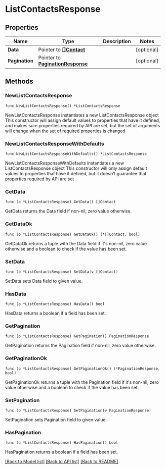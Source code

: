 # ListContactsResponse

## Properties

Name | Type | Description | Notes
------------ | ------------- | ------------- | -------------
**Data** | Pointer to [**[]Contact**](Contact.md) |  | [optional] 
**Pagination** | Pointer to [**PaginationResponse**](PaginationResponse.md) |  | [optional] 

## Methods

### NewListContactsResponse

`func NewListContactsResponse() *ListContactsResponse`

NewListContactsResponse instantiates a new ListContactsResponse object
This constructor will assign default values to properties that have it defined,
and makes sure properties required by API are set, but the set of arguments
will change when the set of required properties is changed

### NewListContactsResponseWithDefaults

`func NewListContactsResponseWithDefaults() *ListContactsResponse`

NewListContactsResponseWithDefaults instantiates a new ListContactsResponse object
This constructor will only assign default values to properties that have it defined,
but it doesn't guarantee that properties required by API are set

### GetData

`func (o *ListContactsResponse) GetData() []Contact`

GetData returns the Data field if non-nil, zero value otherwise.

### GetDataOk

`func (o *ListContactsResponse) GetDataOk() (*[]Contact, bool)`

GetDataOk returns a tuple with the Data field if it's non-nil, zero value otherwise
and a boolean to check if the value has been set.

### SetData

`func (o *ListContactsResponse) SetData(v []Contact)`

SetData sets Data field to given value.

### HasData

`func (o *ListContactsResponse) HasData() bool`

HasData returns a boolean if a field has been set.

### GetPagination

`func (o *ListContactsResponse) GetPagination() PaginationResponse`

GetPagination returns the Pagination field if non-nil, zero value otherwise.

### GetPaginationOk

`func (o *ListContactsResponse) GetPaginationOk() (*PaginationResponse, bool)`

GetPaginationOk returns a tuple with the Pagination field if it's non-nil, zero value otherwise
and a boolean to check if the value has been set.

### SetPagination

`func (o *ListContactsResponse) SetPagination(v PaginationResponse)`

SetPagination sets Pagination field to given value.

### HasPagination

`func (o *ListContactsResponse) HasPagination() bool`

HasPagination returns a boolean if a field has been set.


[[Back to Model list]](../README.md#documentation-for-models) [[Back to API list]](../README.md#documentation-for-api-endpoints) [[Back to README]](../README.md)


